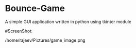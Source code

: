 # Bounce-Game
A simple GUI application written in python using tkinter module

#ScreenShot:

/home/rajeev/Pictures/game_image.png
